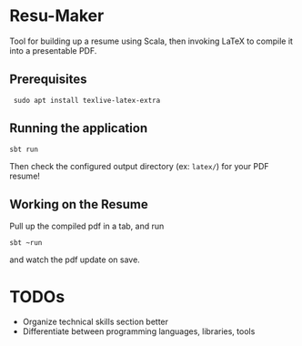 # Resu-Maker

Tool for building up a resume using Scala, then invoking LaTeX to compile it into a presentable PDF.

## Prerequisites
```shell
 sudo apt install texlive-latex-extra
```

## Running the application

```shell
sbt run
```

Then check the configured output directory (ex: `latex/`) for your PDF resume!

## Working on the Resume

Pull up the compiled pdf in a tab, and run

```shell
sbt ~run
```
and watch the pdf update on save.

# TODOs
 - Organize technical skills section better
  - Differentiate between programming languages, libraries, tools